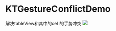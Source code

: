 # KTGestureConflictDemo
解决tableView和其中的cell的手势冲突
![](https://github.com/tujinqiu/KTGestureConflictDemo/edit/master/手势冲突1.gif)

